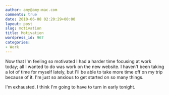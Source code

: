 ```yaml
---
author: amy@amy-mac.com
comments: true
date: 2010-06-08 02:20:29+00:00
layout: post
slug: motivation
title: Motivation
wordpress_id: 967
categories:
- Work
---
```


Now that I'm feeling so motivated I had a harder time focusing at work today; all I wanted to do was work on the new website. I haven't been taking a lot of time for myself lately, but I'll be able to take more time off on my trip because of it. I'm just so anxious to get started on so many things.

I'm exhausted. I think I'm going to have to turn in early tonight.

